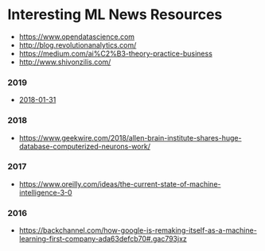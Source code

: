 Interesting ML News Resources
====

* https://www.opendatascience.com
* http://blog.revolutionanalytics.com/
* https://medium.com/ai%C2%B3-theory-practice-business
* http://www.shivonzilis.com/


### 2019
* [2018-01-31](https://medium.com/thelaunchpad/your-deep-learning-tools-for-enterprises-startup-will-fail-94fb70683834)


### 2018
  * https://www.geekwire.com/2018/allen-brain-institute-shares-huge-database-computerized-neurons-work/


### 2017
  * https://www.oreilly.com/ideas/the-current-state-of-machine-intelligence-3-0


### 2016
  * https://backchannel.com/how-google-is-remaking-itself-as-a-machine-learning-first-company-ada63defcb70#.gac793jxz
